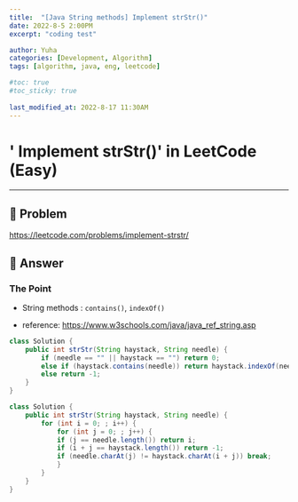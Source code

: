 ```yaml
---
title:  "[Java String methods] Implement strStr()"
date: 2022-8-5 2:00PM
excerpt: "coding test"

author: Yuha
categories: [Development, Algorithm]
tags: [algorithm, java, eng, leetcode]

#toc: true
#toc_sticky: true
 
last_modified_at: 2022-8-17 11:30AM
---
```


# ' Implement strStr()' in LeetCode (Easy)

---

## 📌 Problem
<https://leetcode.com/problems/implement-strstr/>

## 📌 Answer

### The Point 
- String methods : `contains()`, `indexOf()`

- reference: <https://www.w3schools.com/java/java_ref_string.asp>

```java
class Solution {
    public int strStr(String haystack, String needle) {
        if (needle == "" || haystack == "") return 0;
	    else if (haystack.contains(needle)) return haystack.indexOf(needle);
	    else return -1;
    }
}
```

```java
class Solution {
    public int strStr(String haystack, String needle) {
        for (int i = 0; ; i++) {
            for (int j = 0; ; j++) {
            if (j == needle.length()) return i;
            if (i + j == haystack.length()) return -1;
            if (needle.charAt(j) != haystack.charAt(i + j)) break;
            }
        }
    }
}
```
